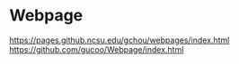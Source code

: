 # Webpage
https://pages.github.ncsu.edu/gchou/webpages/index.html
https://github.com/gucoo/Webpage/index.html

